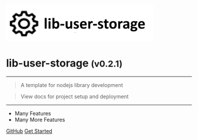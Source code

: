 <!-- _coverpage.md -->

![logo](media/template-lib-banner-large.png)

# lib-user-storage <small>(v0.2.1)</small>

<hr>

> A template for nodejs library development

> View docs for project setup and deployment

<hr>

- Many Features
- Many More Features

[GitHub](https://github.com/liquicode/lib-user-storage)
[Get Started](external/readme.md)


<!-- background image -->
<!-- ![]() -->

<!-- background color -->
<!-- ![color](#cceeff) -->
<!-- ![color](#2980B9) -->
